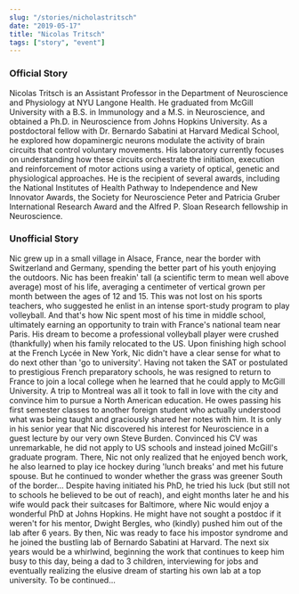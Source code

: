 ```yaml
---
slug: "/stories/nicholastritsch"
date: "2019-05-17"
title: "Nicolas Tritsch"
tags: ["story", "event"]
---
```

### Official Story
Nicolas Tritsch is an Assistant Professor in the Department of Neuroscience and Physiology at NYU Langone Health. He graduated from McGill University with a B.S. in Immunology and a M.S. in Neuroscience, and obtained a Ph.D. in Neuroscience from Johns Hopkins University. As a postdoctoral fellow with Dr. Bernardo Sabatini at Harvard Medical School, he explored how dopaminergic neurons modulate the activity of brain circuits that control voluntary movements. His laboratory currently focuses on understanding how these circuits orchestrate the initiation, execution and reinforcement of motor actions using a variety of optical, genetic and physiological approaches. He is the recipient of several awards, including the National Institutes of Health Pathway to Independence and New Innovator Awards, the Society for Neuroscience Peter and Patricia Gruber International Research Award and the Alfred P. Sloan Research fellowship in Neuroscience.

### Unofficial Story
Nic grew up in a small village in Alsace, France, near the border with Switzerland and Germany, spending the better part of his youth enjoying the outdoors. Nic has been freakin' tall (a scientific term to mean well above average) most of his life, averaging a centimeter of vertical grown per month between the ages of 12 and 15. This was not lost on his sports teachers, who suggested he enlist in an intense sport-study program to play volleyball. And that's how Nic spent most of his time in middle school, ultimately earning an opportunity to train with France's national team near Paris. His dream to become a professional volleyball player were crushed (thankfully) when his family relocated to the US. Upon finishing high school at the French Lycée in New York, Nic didn't have a clear sense for what to do next other than 'go to university'. Having not taken the SAT or postulated to prestigious French preparatory schools, he was resigned to return to France to join a local college when he learned that he could apply to McGill University. A trip to Montreal was all it took to fall in love with the city and convince him to pursue a North American education. He owes passing his first semester classes to another foreign student who actually understood what was being taught and graciously shared her notes with him. It is only in his senior year that Nic discovered his interest for Neuroscience in a guest lecture by our very own Steve Burden. Convinced his CV was unremarkable, he did not apply to US schools and instead joined McGill's graduate program. There, Nic not only realized that he enjoyed bench work, he also learned to play ice hockey during 'lunch breaks' and met his future spouse. But he continued to wonder whether the grass was greener South of the border... Despite having initiated his PhD, he tried his luck (but still not to schools he believed to be out of reach), and eight months later he and his wife would pack their suitcases for Baltimore, where Nic would enjoy a wonderful PhD at Johns Hopkins. He might have not sought a postdoc if it weren't for his mentor, Dwight Bergles, who (kindly) pushed him out of the lab after 6 years. By then, Nic was ready to face his impostor syndrome and he joined the bustling lab of Bernardo Sabatini at Harvard. The next six years would be a whirlwind, beginning the work that continues to keep him busy to this day, being a dad to 3 children, interviewing for jobs and eventually realizing the elusive dream of starting his own lab at a top university. To be continued...